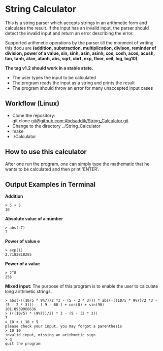 # String Calculator

This is a string parser which accepts strings in an arithmetic form and calculates the result. If the input has an invalid input, the parser should detect the invalid input and return an error describing the error.

Supported arithmetic operations by the parser till the monment of writing this docu are **(addition, substraction, multiplication, divison, reminder of division, power of a value, sin, sinh, asin, asinh, cos, cosh, acos, acosh, tan, tanh, atan, atanh, abs, sqrt, cbrt, exp, floor, ceil, log, log10)**.

**The tag v1.2 should work in a stable state.**

- The user types the input to be calculated
- The program reads the input as a string and prints the result
- The program should throw an error for many unaccepted input cases

## Workflow (Linux)
- Clone the repository:  
git clone [git@github.com:Abdsaddik/String_Calculator.git](git@github.com:Abdsaddik/String_Calculator.git)
- Change to the directory ../String_Calculator
- make
- ./Calculator
## How to use this calculator
After one run the program, one can simply type the mathematic that he wants to be calculated and then print 'ENTER'.
## Output Examples in Terminal
**Addition**  
```
> 5 + 5  
10  
```
**Absolute value of a number**  
```
> abs(-7)  
7  
```
**Power of value e**  
```
> exp(1)  
2.7182818285  
```
**Power of a value**  
```
> 2^8  
256  
```
**Mixed input:** The purpose of this program is to enable the user to calculate long arithmetic strings.  
```
> abs(-((10/5 * 9%7)/2 *3 - (5 - 2 * 3))) * abs(-((10/5 * 9%7)/2 *3 - (5 - 2 * 3))) - ( 9 - 60 ) + cos(0) + sin(90)  
101.8939966636  
> (((10/5) * (9%7))/2) * 3 - (5 - (2 * 3))  
7  
> 10 + ( 10 + 5  
please check your input, you may forgot a parenthesis  
> 10 10  
invalid input, missing an arithmetic sign  
> q  
quit the program
```
